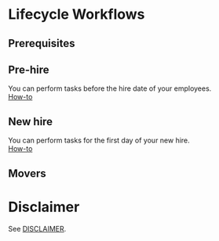# Lifecycle Workflows

## Prerequisites


## Pre-hire
You can perform tasks before the hire date of your employees.<br>
[How-to](./Pre-Hire.md)

## New hire
You can perform tasks for the first day of your new hire.<br>
[How-to](./New-Hire.md)

## Movers


# Disclaimer
See [DISCLAIMER](./DISCLAIMER.md).
